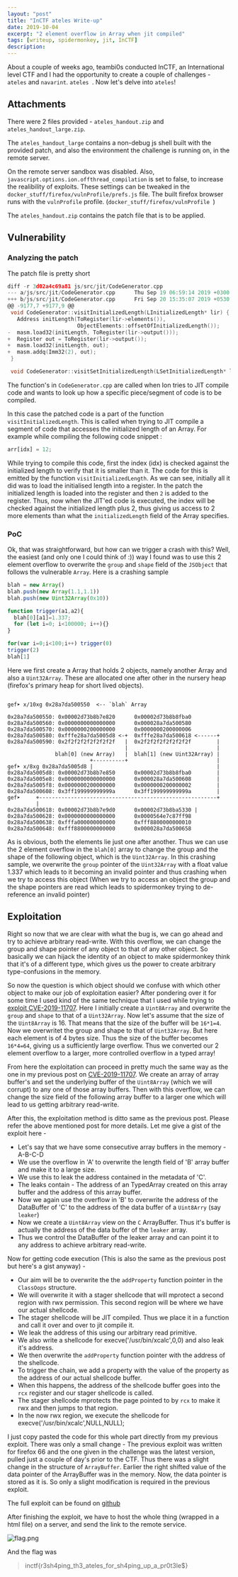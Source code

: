 ```yaml
---
layout: "post"
title: "InCTF ateles Write-up"
date: 2019-10-04
excerpt: "2 element overflow in Array when jit compiled"
tags: [writeup, spidermonkey, jit, InCTF]
description:
---
```


About a couple of weeks ago, teambi0s conducted InCTF, an International level CTF and I had the opportunity to create a couple of challenges - `ateles` and `navarint`. `ateles `. Now let's delve into `ateles`!

## Attachments

There were 2 files provided - `ateles_handout.zip` and `ateles_handout_large.zip`.

The `ateles_handout_large` contains a non-debug js shell built with the provided patch, and also the environment the challenge is running on, in the remote server.

On the remote server sandbox was disabled. Also, `javascript.options.ion.offthread_compilation` is set to false, to increase the realibility of exploits. These settings can be tweaked in the `docker_stuff/firefox/vulnProfile/prefs.js` file. The built firefox browser runs with the `vulnProfile` profile. (`docker_stuff/firefox/vulnProfile
`)

The `ateles_handout.zip` contains the patch file that is to be applied.

## Vulnerability

### Analyzing the patch

The patch file is pretty short

```c
diff -r 3d02a4c69a81 js/src/jit/CodeGenerator.cpp
--- a/js/src/jit/CodeGenerator.cpp      Thu Sep 19 06:59:14 2019 +0300
+++ b/js/src/jit/CodeGenerator.cpp      Fri Sep 20 15:35:07 2019 +0530
@@ -9177,7 +9177,9 @@
 void CodeGenerator::visitInitializedLength(LInitializedLength* lir) {
   Address initLength(ToRegister(lir->elements()),
                      ObjectElements::offsetOfInitializedLength());
-  masm.load32(initLength, ToRegister(lir->output()));
+  Register out = ToRegister(lir->output());
+  masm.load32(initLength, out);
+  masm.addq(Imm32(2), out);
 }

 void CodeGenerator::visitSetInitializedLength(LSetInitializedLength* lir) {
```

The function's in `CodeGenerator.cpp` are called when Ion tries to JIT compile code and wants to look up how a specific piece/segment of code is to be compiled.

In this case the patched code is a part of the function `visitInitializedLength`. This is called when trying to JIT compile a segment of code that accesses the initialized length of an Array. For example while compiling the following code snippet :

```js
arr[idx] = 12;
```

While trying to compile this code, first the index (idx) is checked against the initialized length to verify that it is smaller than it. The code for this is emitted by the function `visitInitializedLength`. As we can see, initially all it did was to load the initialised length into a register. In the patch the initialized length is loaded into the register and then `2` is added to the register. Thus, now when the JIT'ed code is executed, the index will be checked against the initialized length plus 2, thus giving us access to 2 more elements than what the `initializedLength` field of the Array specifies.

### PoC

Ok, that was straightforward, but how can we trigger a crash with this? Well, the easiest (and only one I could think of :)) way I found was to use this 2 element overflow to overwrite the `group` and `shape` field of the `JSObject` that follows the vulnerable `Array`. Here is a crashing sample

```js
blah = new Array()
blah.push(new Array(1.1,1.1))
blah.push(new Uint32Array(0x10))

function trigger(a1,a2){
  blah[0][a1]=1.337;
  for (let i=0; i<100000; i++){}
}

for(var i=0;i<100;i++) trigger(0)
trigger(2)
blah[1]
```

Here we first create a Array that holds 2 objects, namely another Array and also a `Uint32Array`. These are allocated one after other in the nursery heap (firefox's primary heap for short lived objects).

```shell

gef➤ x/10xg 0x28a7da500550  <-- `blah` Array

0x28a7da500550: 0x00002d73b8b7e820      0x00002d73b8b8fba0
0x28a7da500560: 0x0000000000000000      0x000028a7da500580
0x28a7da500570: 0x0000000200000000      0x0000000200000006
0x28a7da500580: 0xfffe28a7da5005d8 <-+  0xfffe28a7da500618 <------+
0x28a7da500590: 0x2f2f2f2f2f2f2f2f   |  0x2f2f2f2f2f2f2f2f        |
                                     |                            |
               blah[0] (new Array)   |  blah[1] (new Uint32Array) |
                          +----------+                            |
gef➤ x/8xg 0x28a7da5005d8 |                                       |
0x28a7da5005d8: 0x00002d73b8b7e850      0x00002d73b8b8fba0        |
0x28a7da5005e8: 0x0000000000000000      0x000028a7da500608        |
0x28a7da5005f8: 0x0000000200000000      0x0000000200000002        |
0x28a7da500608: 0x3ff199999999999a      0x3ff199999999999a        |
gef➤     +--------------------------------------------------------+
         |
0x28a7da500618: 0x00002d73b8b7e9d0      0x00002d73b8ba5330 |
0x28a7da500628: 0x0000000000000000      0x0000564e7c87ff98
0x28a7da500638: 0xfffa000000000000      0xfff8800000000010
0x28a7da500648: 0xfff8800000000000      0x000028a7da500658
```

As is obvious, both the elements lie just one after another. Thus we can use the 2 element overflow in the `blah[0]` array to change the group and the shape of the following object, which is the `Uint32Array`. In this crashing sample, we overwrite the `group` pointer of the `Uint32Array` with a float value 1.337 which leads to it becoming an invalid pointer and thus crashing when we try to access this object (When we try to access an object the group and the shape pointers are read which leads to spidermonkey trying to de-reference an invalid pointer)

## Exploitation

Right so now that we are clear with what the bug is, we can go ahead and try to achieve arbitrary read-write. With this overflow, we can change the group and shape pointer of any object to that of any other object. So basically we can hijack the identity of an object to make spidermonkey think that it's of a different type, which gives us the power to create arbitrary type-confusions in the memory.

So now the question is which object should we confuse with which other object to make our job of exploitation easier? After pondering over it for some time I used kind of the same technique that I used while trying to [exploit CVE-2019-11707](https://vigneshsrao.github.io/writeup/). Here I initially create a `Uint8Array` and overwrite the `group` and `shape` to that of a `Uint32Array`. Now let's assume that the size of the `Uint8Array` is 16. That means that the size of the buffer will be `16*1=4`. Now we overwritet the group and shape to that of `Uint32Array`. But here each element is of 4 bytes size. Thus the size of the buffer becomes `16*4=64`, giving us a sufficiently large overflow. Thus we converted our 2 element overflow to a larger, more controlled overflow in a typed array!

From here the exploitation can proceed in pretty much the same way as the one in my previous post on [CVE-2019-11707](https://vigneshsrao.github.io/writeup/#confusing-uint8array-and-uint32array). We create an array of array buffer's and set the underlying buffer of the `Uint8Array` (which we will corrupt) to any one of those array buffers. Then with this overflow, we can change the size field of the following array buffer to a larger one which will lead to us getting arbitrary read-write.

After this, the exploitation method is ditto same as the previous post. Please refer the above mentioned post for more details. Let me give a gist of the exploit here -

* Let's say that we have some consecutive array buffers in the memory - A-B-C-D
* We use the overflow in 'A' to overwrite the length field of 'B' array buffer and make it to a large size.
* We use this to leak the address contained in the metadata of 'C'.
* The leaks contain - The address of an TypedArray created on this array buffer and the address of this array buffer.
* Now we again use the overflow in 'B' to overwrite the address of the DataBuffer of 'C' to the address of the data buffer of a `Uint8Arry` (say `leaker`)
* Now we create a `Uint8Array` view on the `C` ArrayBuffer. Thus it's buffer is actually the address of the data buffer of the `leaker` array.
* Thus we control the DataBuffer of the leaker array and can point it to any address to achieve arbitrary read-write.

Now for getting code execution (This is also the same as the previous post but here's a gist anyway) -

* Our aim will be to overwrite the the `addProperty` function pointer in the `ClassOops` structure.
* We will overwrite it with a stager shellcode that will mprotect a second region with rwx permission. This second region will be where we have our actual shellcode.
* The stager shellcode will be JIT compiled. Thus we place it in a function and call it over and over to jit compile it.
* We leak the address of this using our arbitrary read primitive.
* We also write a shellcode for execve('/usr/bin/xcalc',0,0) and also leak it's address.
* We then overwrite the `addProperty` function pointer with the address of the shellcode.
* To trigger the chain, we add a property with the value of the property as the address of our actual shellcode buffer.
* When this happens, the address of the shellcode buffer goes into the `rcx` register and our stager shellcode is called.
* The stager shellcode mprotects the page pointed to by `rcx` to make it rwx and then jumps to that region.
* In the now rwx region, we execute the shellcode for execve('/usr/bin/xcalc',NULL,NULL);

I just copy pasted the code for this whole part directly from my previous exploit. There was only a small change - The previous exploit was written for firefox 66 and the one given in the challenge was the latest version, pulled just a couple of day's prior to the CTF. Thus there was a slight change in the structure of `ArrayBuffer`. Earlier the right shifted value of the data pointer of the ArrayBuffer was in the memory. Now, the data pointer is stored as it is. So only a slight modification is required in the previous exploit.

The full exploit can be found on [github](https://github.com/vigneshsrao/InCTF/tree/master/pwn2019/ateles/exploit)

After finishing the exploit, we have to host the whole thing (wrapped in a html file) on a server, and send the link to the remote service.

![flag.png](/assets/img/ateles/ateles.png)

And the flag was

> inctf{r3sh4ping_th3_ateles_for_sh4ping_up_a_pr0t3le$}
